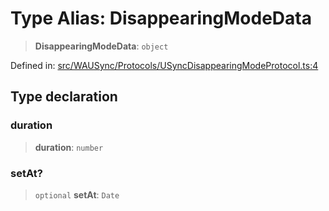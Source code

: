 # Type Alias: DisappearingModeData

> **DisappearingModeData**: `object`

Defined in: [src/WAUSync/Protocols/USyncDisappearingModeProtocol.ts:4](https://github.com/Fokusdotid/Baileys/blob/c0c23ce3104b65dfcc64246c9ee8a49ef38993b5/src/WAUSync/Protocols/USyncDisappearingModeProtocol.ts#L4)

## Type declaration

### duration

> **duration**: `number`

### setAt?

> `optional` **setAt**: `Date`
